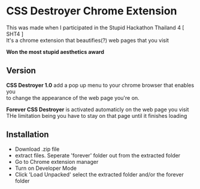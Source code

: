 # CSS Destroyer Chrome Extension

This was made when I participated in the Stupid Hackathon Thailand 4 [ SHT4 ] </br>
It's a chrome extension that beautifies(?) web pages that you visit </br>

**Won the most stupid aesthetics award**


## Version

**CSS Destroyer 1.0** add a pop up menu to your chrome browser that enables you</br>
to change the appearance of the web page you're on.

**Forever CSS Destroyer** is activated automaticly on the web page you visit</br>
THe limitation being you have to stay on that page until it finishes loading


## Installation
- Download .zip file
- extract files. Seperate 'forever' folder out from the extracted folder
- Go to Chrome extension manager
- Turn on Developer Mode
- Click 'Load Unpacked' select the extracted folder and/or the forever folder
